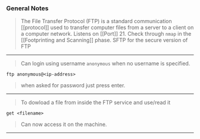 
### General Notes

> The File Transfer Protocol (FTP) is a standard communication [[protocol]] used to transfer computer files from a server to a client on a computer network.
> Listens on [[Port]] 21. Check through `nmap` in the [[Footprinting and Scanning]] phase.
> SFTP for the secure version of FTP

---

> Can login using username `anonymous` when no username is specified.
```
ftp anonymous@<ip-address>
```
> when asked for password just press enter.

---

> To dowload a file from inside the FTP service and use/read it
```
get <filename>
```
> Can now access it on the machine.

---
